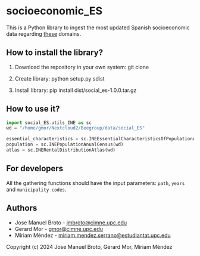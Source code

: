 # socioeconomic_ES

This is a Python library to ingest the most updated Spanish socioeconomic data regarding [these](./social_ES/collections.yaml) domains.

## How to install the library?
1. Download the repository in your own system: git clone

2. Create library: python setup.py sdist

3. Install library: pip install dist/social_es-1.0.0.tar.gz

## How to use it?
```python
import social_ES.utils_INE as sc
wd = "/home/gmor/Nextcloud2/Beegroup/data/social_ES"

essential_characteristics = sc.INEEssentialCharacteristicsOfPopulationAndHouseholds(wd)
population = sc.INEPopulationAnualCensus(wd)
atlas = sc.INERentalDistributionAtlas(wd)
```

## For developers
All the gathering functions should have the input parameters: `path`, `years` and `municipality codes`.


## Authors
- Jose Manuel Broto - jmbroto@cimne.upc.edu
- Gerard Mor - gmor@cimne.upc.edu
- Míriam Méndez - miriam.mendez.serrano@estudiantat.upc.edu

Copyright (c) 2024 Jose Manuel Broto, Gerard Mor, Míriam Méndez

